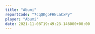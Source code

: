 ```yaml
---
title: "Abumi"
reportCode: "7cqQKgpFHNLaCxPy"
player: "Abumi"
date: 2021-11-08T19:49:23.146000+00:00
---
```

